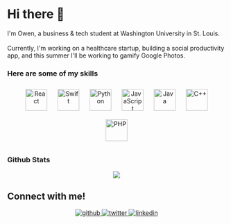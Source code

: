 # **Hi there 👋**  
I'm Owen, a business & tech student at Washington University in St. Louis.
<br>
<br>
Currently, I'm working on a healthcare startup, building a social productivity app, and this summer I'll be working to gamify Google Photos.

### Here are some of my skills
<div align="center">  
<img style="margin: 10px" src="https://profilinator.rishav.dev/skills-assets/react-original-wordmark.svg" alt="React" height="50" />
  <img style="margin: 10px" src="https://profilinator.rishav.dev/skills-assets/swift-original-wordmark.svg" alt="Swift" height="50" />
       <img style="margin: 10px" src="https://profilinator.rishav.dev/skills-assets/python-original.svg" alt="Python" height="50" />  
<img style="margin: 10px" src="https://profilinator.rishav.dev/skills-assets/javascript-original.svg" alt="JavaScript" height="50" />    
<img style="margin: 10px" src="https://profilinator.rishav.dev/skills-assets/java-original-wordmark.svg" alt="Java" height="50" />  
  <img style="margin: 10px" src="https://profilinator.rishav.dev/skills-assets/cplusplus-original.svg" alt="C++" height="50" />  
<img style="margin: 10px" src="https://profilinator.rishav.dev/skills-assets/php-original.svg" alt="PHP" height="50" />       
</div>  

### Github Stats  
<div align="center"><img src="https://github-readme-stats.vercel.app/api?username=owenzhang76&show_icons=true&count_private=true&hide_border=true&theme=gruvbox" align="center" /></div>

## Connect with me! 
<div align="center">
<a href="https://github.com/owenzhang76" target="_blank">
<img src=https://img.shields.io/badge/github-%2324292e.svg?&style=for-the-badge&logo=github&logoColor=white alt=github style="margin-bottom: 5px;" />
</a>
<a href="https://twitter.com/owenzhanger1" target="_blank">
<img src=https://img.shields.io/badge/twitter-%2300acee.svg?&style=for-the-badge&logo=twitter&logoColor=white alt=twitter style="margin-bottom: 5px;" />
</a>
<a href="https://linkedin.com/in/the-owen-zhang" target="_blank">
<img src=https://img.shields.io/badge/linkedin-%231E77B5.svg?&style=for-the-badge&logo=linkedin&logoColor=white alt=linkedin style="margin-bottom: 5px;" />
</a>  
</div>  
